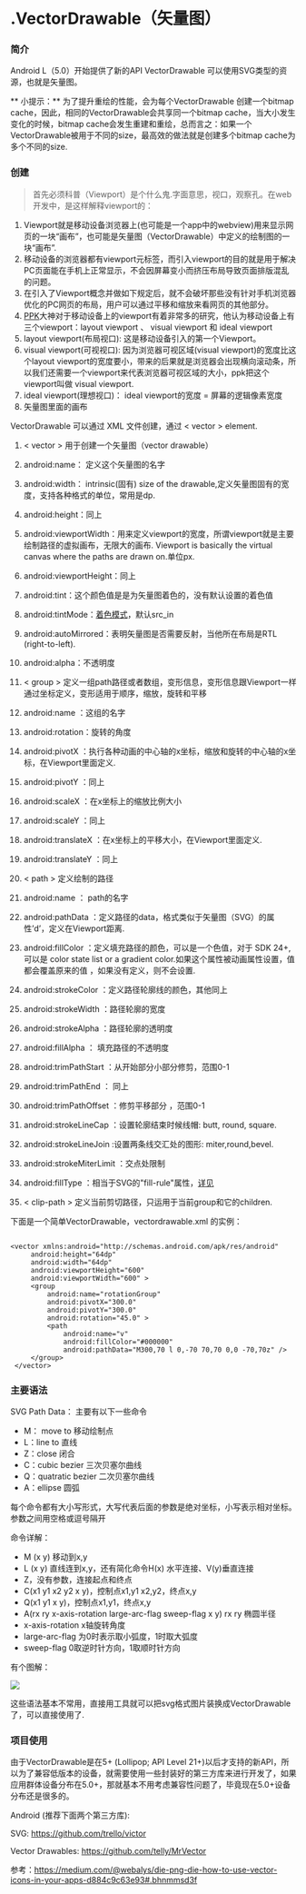 # .VectorDrawable（矢量图）

### 简介

Android L（5.0）开始提供了新的API VectorDrawable 可以使用SVG类型的资源，也就是矢量图。

** 小提示：**
为了提升重绘的性能，会为每个VectorDrawable 创建一个bitmap cache，因此，相同的VectorDrawable会共享同一个bitmap cache，当大小发生变化的时候，bitmap cache会发生重建和重绘，总而言之：如果一个VectorDrawable被用于不同的size，最高效的做法就是创建多个bitmap cache为多个不同的size.

### 创建

> 首先必须科普（Viewport）是个什么鬼.字面意思，视口，观察孔。在web开发中，是这样解释viewport的：
1. Viewport就是移动设备浏览器上(也可能是一个app中的webview)用来显示网页的一块“画布”，也可能是矢量图（VectorDrawable）中定义的绘制图的一块“画布”.
2. 移动设备的浏览器都有viewport元标签，而引入viewport的目的就是用于解决PC页面能在手机上正常显示，不会因屏幕变小而挤压布局导致页面排版混乱的问题。
3. 在引入了Viewport概念并做如下规定后，就不会破坏那些没有针对手机浏览器优化的PC网页的布局，用户可以通过平移和缩放来看网页的其他部分。
4. [PPK](http://www.quirksmode.org/mobile/metaviewport/#t10)大神对于移动设备上的viewport有着非常多的研究，他认为移动设备上有三个viewport：layout viewport 、 visual viewport 和 ideal viewport
 1. layout viewport(布局视口): 这是移动设备引入的第一个Viewport。
 2. visual viewport(可视视口): 因为浏览器可视区域(visual viewport)的宽度比这个layout viewport的宽度要小，带来的后果就是浏览器会出现横向滚动条，所以我们还需要一个viewport来代表浏览器可视区域的大小，ppk把这个viewport叫做 visual viewport.
 3. ideal viewport(理想视口)： ideal viewport的宽度 = 屏幕的逻辑像素宽度
5. 矢量图里面的画布

VectorDrawable 可以通过 XML 文件创建，通过 < vector > element.

1. < vector > 用于创建一个矢量图（vector drawable）
 1. android:name： 定义这个矢量图的名字
 2. android:width： intrinsic(固有) size of the drawable,定义矢量图固有的宽度，支持各种格式的单位，常用是dp.
 3. android:height：同上
 4. android:viewportWidth：用来定义viewport的宽度，所谓viewport就是主要绘制路径的虚拟画布，无限大的画布. Viewport is basically the virtual canvas where the paths are drawn on.单位px.
 5. android:viewportHeight：同上
 6. android:tint：这个颜色值是是为矢量图着色的，没有默认设置的着色值
 7. android:tintMode：[着色模式](http://www.cnblogs.com/spring87/p/5779201.html)，默认src_in
 8. android:autoMirrored：表明矢量图是否需要反射，当他所在布局是RTL (right-to-left).
 9. android:alpha：不透明度

2. < group > 定义一组path路径或者数组，变形信息，变形信息跟Viewport一样通过坐标定义，变形适用于顺序，缩放，旋转和平移
 1. android:name ：这组的名字
 2. android:rotation：旋转的角度
 3. android:pivotX ：执行各种动画的中心轴的x坐标，缩放和旋转的中心轴的x坐标，在Viewport里面定义.
 4. android:pivotY ：同上
 5. android:scaleX ：在x坐标上的缩放比例大小
 6. android:scaleY ：同上
 7. android:translateX ：在x坐标上的平移大小，在Viewport里面定义.
 8. android:translateY ：同上

3. < path > 定义绘制的路径
 1. android:name ： path的名字
 2. android:pathData ：定义路径的data，格式类似于矢量图（SVG）的属性’d’，定义在Viewport距离.
 3. android:fillColor ：定义填充路径的颜色，可以是一个色值，对于 SDK 24+, 可以是 color state list or a gradient color.如果这个属性被动画属性设置，值都会覆盖原来的值 ，如果没有定义，则不会设置.
 4. android:strokeColor ：定义路径轮廓线的颜色，其他同上
 5. android:strokeWidth ：路径轮廓的宽度
 6. android:strokeAlpha ：路径轮廓的透明度
 7. android:fillAlpha ： 填充路径的不透明度
 8. android:trimPathStart ：从开始部分小部分修剪，范围0-1
 9. android:trimPathEnd ： 同上
 10. android:trimPathOffset ：修剪平移部分 ，范围0-1
 11. android:strokeLineCap ：设置轮廓结束时候线帽: butt, round, square.
 12. android:strokeLineJoin :设置两条线交汇处的图形: miter,round,bevel.
 13. android:strokeMiterLimit ：交点处限制
 14. android:fillType ：相当于SVG的"fill-rule"属性，[详见](https://www.w3.org/TR/SVG/painting.html#FillRuleProperty)

4. < clip-path > 定义当前剪切路径，只运用于当前group和它的children.

下面是一个简单VectorDrawable，vectordrawable.xml 的实例：

```

<vector xmlns:android="http://schemas.android.com/apk/res/android"
     android:height="64dp"
     android:width="64dp"
     android:viewportHeight="600"
     android:viewportWidth="600" >
     <group
         android:name="rotationGroup"
         android:pivotX="300.0"
         android:pivotY="300.0"
         android:rotation="45.0" >
         <path
             android:name="v"
             android:fillColor="#000000"
             android:pathData="M300,70 l 0,-70 70,70 0,0 -70,70z" />
     </group>
 </vector>

```

### 主要语法

SVG Path Data：
主要有以下一些命令

* M： move to 移动绘制点
* L：line to 直线
* Z：close 闭合
* C：cubic bezier 三次贝塞尔曲线
* Q：quatratic bezier 二次贝塞尔曲线
* A：ellipse 圆弧

每个命令都有大小写形式，大写代表后面的参数是绝对坐标，小写表示相对坐标。参数之间用空格或逗号隔开

命令详解：

* M (x y) 移动到x,y
* L (x y) 直线连到x,y，还有简化命令H(x) 水平连接、V(y)垂直连接
* Z，没有参数，连接起点和终点
* C(x1 y1 x2 y2 x y)，控制点x1,y1 x2,y2，终点x,y
* Q(x1 y1 x y)，控制点x1,y1，终点x,y
* A(rx ry x-axis-rotation large-arc-flag sweep-flag x y)
rx ry 椭圆半径
* x-axis-rotation x轴旋转角度
* large-arc-flag 为0时表示取小弧度，1时取大弧度
* sweep-flag 0取逆时针方向，1取顺时针方向

有个图解：

![](http://www.w3.org/TR/SVG11/images/paths/arcs02.svg)

这些语法基本不常用，直接用工具就可以把svg格式图片装换成VectorDrawable了，可以直接使用了.

### 项目使用

由于VectorDrawable是在5+ (Lollipop; API Level 21+)以后才支持的新API，所以为了兼容低版本的设备，就需要使用一些封装好的第三方库来进行开发了，如果应用群体设备分布在5.0+，那就基本不用考虑兼容性问题了，毕竟现在5.0+设备分布还是很多的。

Android (推荐下面两个第三方库):

SVG: https://github.com/trello/victor

Vector Drawables: https://github.com/telly/MrVector



参考：https://medium.com/@webalys/die-png-die-how-to-use-vector-icons-in-your-apps-d884c9c63e93#.bhnmmsd3f
